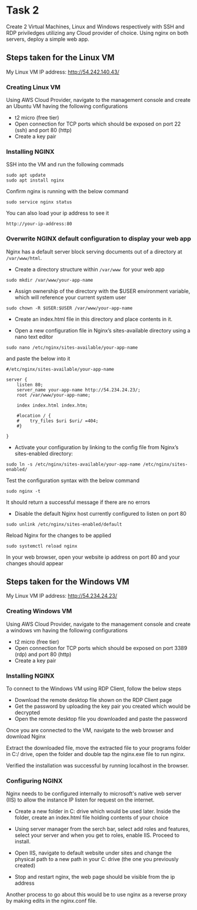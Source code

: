 # Task 2 
Create 2 Virtual Machines, Linux and Windows respectively with SSH and RDP priviledges utilizing any Cloud provider of choice. Using nginx on both servers, deploy a simple web app.

## Steps taken for the Linux VM

My Linux VM IP address: http://54.242.140.43/

### Creating Linux VM
Using AWS Cloud Provider, navigate to the management console and create an Ubuntu VM having the following configurations
- t2 micro (free tier)
- Open connection for TCP ports which should be exposed on port 22 (ssh) and port 80 (http)
- Create a key pair

### Installing NGINX
SSH into the VM and run the following commads
```
sudo apt update
sudo apt install nginx
```

Confirm nginx is running with the below command
```
sudo service nginx status
```
You can also load your ip address to see it
```
http://your-ip-address:80
```


### Overwrite NGINX default configuration to display your web app
Nginx has a default server block serving documents out of a directory at `/var/www/html`.
- Create a directory structure within `/var/www `for your web app
```
sudo mkdir /var/www/your-app-name
```

- Assign ownership of the directory with the $USER environment variable, which will reference your current system user

```
sudo chown -R $USER:$USER /var/www/your-app-name
```

- Create an index.html file in this directory and place contents in it.

- Open a new configuration file in Nginx’s sites-available directory using a nano text editor
```
sudo nano /etc/nginx/sites-available/your-app-name
```

and paste the below into it

```
#/etc/nginx/sites-available/your-app-name

server {
    listen 80;
    server_name your-app-name http://54.234.24.23/;
    root /var/www/your-app-name;

    index index.html index.htm;

    #location / {
    #    try_files $uri $uri/ =404;
    #}

}
```

- Activate your configuration by linking to the config file from Nginx’s sites-enabled directory:
```
sudo ln -s /etc/nginx/sites-available/your-app-name /etc/nginx/sites-enabled/
```
Test the configuration syntax with the below command
```
sudo nginx -t
```
It should return a successful message if there are no errors

- Disable the default Nginx host currently configured to listen on port 80
```
sudo unlink /etc/nginx/sites-enabled/default
```

Reload Nginx for the changes to be applied
```
sudo systemctl reload nginx
```

In your web browser, open your website ip address on port 80 and your changes should appear


## Steps taken for the Windows VM

My Linux VM IP address: http://54.234.24.23/

### Creating Windows VM

Using AWS Cloud Provider, navigate to the management console and create a windows vm having the following configurations
- t2 micro (free tier)
- Open connection for TCP ports which should be exposed on port 3389 (rdp) and port 80 (http)
- Create a key pair

### Installing NGINX
To connect to the Windows VM using RDP Client, follow the below steps
- Download the remote desktop file shown on the RDP Client page
- Get the password by uploading the key pair you created which would be decrypted
- Open the remote desktop file you downloaded and paste the password

Once you are connected to the VM, navigate to the web browser and download Nginx 

Extract the downloaded file, move the extracted file to your programs folder in C:/ drive, open the folder and double tap the nginx.exe file to run nginx.

Verified the installation was successful by running localhost in the browser.

### Configuring NGINX
Nginx needs to be configured internally to microsoft's native web server (IIS) to allow the instance IP listen for request on the internet.

- Create a new folder in C: drive which would be used later. Inside the folder, create an index.html file holding contents of your choice
  
- Using server manager from the serch bar, select add roles and features, select your server and when you get to roles, enable IIS. Proceed to install.

- Open IIS, navigate to default website under sites and change the physical path to a new path in your C: drive (the one you previously created)

- Stop and restart nginx, the web page should be visible from the ip address


Another process to go about this would be to use nginx as a reverse proxy by making edits in the nginx.conf file.


